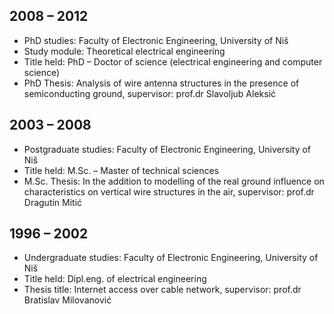 ## 2008 – 2012

* PhD studies: Faculty of Electronic Engineering, University of Niš
* Study module: Theoretical electrical engineering
* Title held: PhD – Doctor of science (electrical engineering and computer science)
* PhD Thesis: Analysis of wire antenna structures in the presence of semiconducting ground, supervisor: prof.dr Slavoljub Aleksić

## 2003 – 2008

* Postgraduate studies: Faculty of Electronic Engineering, University of Niš
* Title held: M.Sc. – Master of technical sciences
* M.Sc. Thesis: In the addition to modelling of the real ground influence on characteristics on vertical wire structures in the air, supervisor: prof.dr Dragutin Mitić

## 1996 – 2002

* Undergraduate studies: Faculty of Electronic Engineering, University of Niš
* Title held: Dipl.eng. of electrical engineering
* Thesis title: Internet access over cable network, supervisor: prof.dr Bratislav Milovanović
